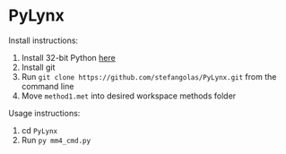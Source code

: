 # PyLynx

Install instructions:
1. Install 32-bit Python [here](https://www.python.org/downloads/windows/)
2. Install git
3. Run `git clone https://github.com/stefangolas/PyLynx.git` from the command line
4. Move `method1.met` into desired workspace methods folder

Usage instructions:
1. cd `PyLynx`
2. Run `py mm4_cmd.py`
